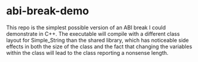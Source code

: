 # abi-break-demo

This repo is the simplest possible version of an ABI break I could demonstrate in C++. The executable will compile with a different class layout for Simple_String than the shared library, which has noticeable side effects in both the size of the class and the fact that changing the variables within the class will lead to the class reporting a nonsense length.
